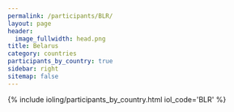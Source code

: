 ```yaml
---
permalink: /participants/BLR/
layout: page
header:
  image_fullwidth: head.png
title: Belarus
category: countries
participants_by_country: true
sidebar: right
sitemap: false
---
```


{% include ioling/participants_by_country.html iol_code='BLR' %}